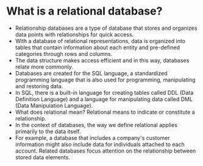 # What is a relational database?

- Relationship databases are a type of database that stores and organizes data points with relationships for quick access.
- With a database of relational representations, data is organized into tables that contain information about each entity and pre-defined categories through rows and columns.
- The data structure makes access efficient and in this way, databases relate more commonly.
- Databases are created for the SQL language, a standardized programming language that is also used for programming, manipulating and restoring data.
- In SQL, there is a built-in language for creating tables called DDL (Data Definition Language) and a language for manipulating data called DML (Data Manipulation Language).
-  What does relational mean? Relational means to indicate or constitute a relationship.
- In the context of databases, the way we define relational applies primarily to the data itself.
- For example, a database that includes a company's customer information might also include data for individuals attached to each account. Related databases focus attention on the relationship between stored data elements.